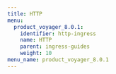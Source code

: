 ```yaml
---
title: HTTP
menu:
  product_voyager_8.0.1:
    identifier: http-ingress
    name: HTTP
    parent: ingress-guides
    weight: 10
menu_name: product_voyager_8.0.1
---
```


